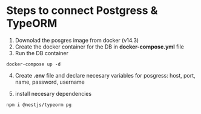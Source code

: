 # Steps to connect Postgress & TypeORM

1. Downolad the posgres image from docker (v14.3)
2. Create the docker container for the DB in **docker-compose.yml** file
3. Run the DB container

```
docker-compose up -d
```

4. Create **.env** file and declare necesary variables for posgress: host, port, name, password, username

5. install necesary dependencies

```
npm i @nestjs/typeorm pg
```
